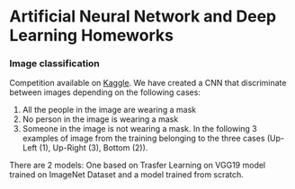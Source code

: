 # Artificial Neural Network and Deep Learning Homeworks

### Image classification

Competition available on [Kaggle](https://www.kaggle.com/c/artificial-neural-networks-and-deep-learning-2020/overview).
We have created a CNN that discriminate between images depending on the following cases:
1) All the people in the image are wearing a mask
2) No person in the image is wearing a mask
3) Someone in the image is not wearing a mask. In the following 3 examples of image from the training belonging to the three cases (Up-Left (1), Up-Right (3), Bottom (2)).

There are 2 models: One based on Trasfer Learning on VGG19 model trained on ImageNet Dataset and a model trained from scratch.
